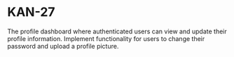# KAN-27
 The profile dashboard where authenticated users can view and update their profile information. Implement functionality for users to change their password and upload a profile picture.
